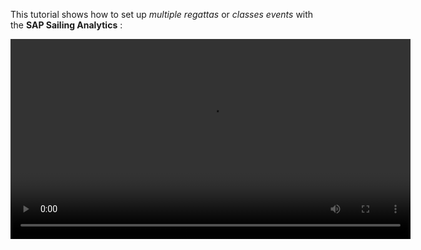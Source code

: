 This tutorial shows how to set up *multiple regattas* or *classes events* with the **SAP Sailing Analytics** :

  <video controls="true" width="640" src="https://sapsailing-documentation.s3-eu-west-1.amazonaws.com/adminconsole/Advanced+Topics/Setting+up+Events+with+multiple+Regattas+or+Classes.mp4" type="video/mp4">
  Your browser does not support the video tag.
</video>
